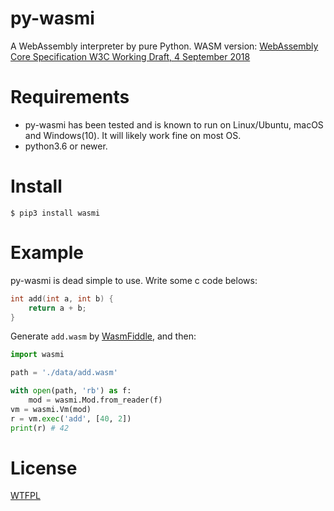 # py-wasmi

A WebAssembly interpreter by pure Python. WASM version: [WebAssembly Core Specification W3C Working Draft, 4 September 2018](https://www.w3.org/TR/2018/WD-wasm-core-1-20180904/)

# Requirements
- py-wasmi has been tested and is known to run on Linux/Ubuntu, macOS and Windows(10). It will likely work fine on most OS.
- python3.6 or newer.

# Install

```
$ pip3 install wasmi
```

# Example

py-wasmi is dead simple to use. Write some c code belows:

```c
int add(int a, int b) {
    return a + b;
}
```

Generate `add.wasm` by [WasmFiddle](https://wasdk.github.io/WasmFiddle/), and then:

```py
import wasmi

path = './data/add.wasm'

with open(path, 'rb') as f:
    mod = wasmi.Mod.from_reader(f)
vm = wasmi.Vm(mod)
r = vm.exec('add', [40, 2])
print(r) # 42
```

# License

[WTFPL](https://choosealicense.com/licenses/wtfpl/)
